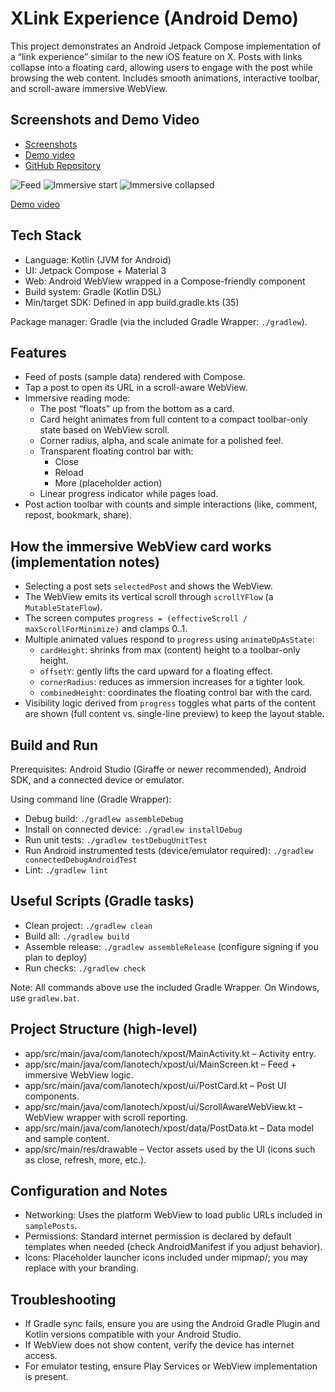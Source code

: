 # XLink Experience (Android Demo)

This project demonstrates an Android Jetpack Compose implementation of a “link experience” similar to the new iOS feature on X. Posts with links collapse into a floating card, allowing users to engage with the post while browsing the web content. Includes smooth animations, interactive toolbar, and scroll-aware immersive WebView.

## Screenshots and Demo Video

- [Screenshots](docs/screenshots/)
- [Demo video](docs/demo/immersive-walkthrough.mp4)
- [GitHub Repository](https://github.com/go-isele/X-Link-Experience)


![Feed](docs/screenshots/feed-01.png)
![Immersive start](docs/screenshots/02-immersive-mid.png)
![Immersive collapsed](docs/screenshots/04-immersive-end.png)

[Demo video](docs/demo/immersive-walkthrough.mp4)

## Tech Stack
- Language: Kotlin (JVM for Android)
- UI: Jetpack Compose + Material 3
- Web: Android WebView wrapped in a Compose-friendly component
- Build system: Gradle (Kotlin DSL)
- Min/target SDK: Defined in app build.gradle.kts (35)

Package manager: Gradle (via the included Gradle Wrapper: `./gradlew`).


## Features
- Feed of posts (sample data) rendered with Compose.
- Tap a post to open its URL in a scroll-aware WebView.
- Immersive reading mode:
  - The post “floats” up from the bottom as a card.
  - Card height animates from full content to a compact toolbar-only state based on WebView scroll.
  - Corner radius, alpha, and scale animate for a polished feel.
  - Transparent floating control bar with:
    - Close
    - Reload
    - More (placeholder action)
  - Linear progress indicator while pages load.
- Post action toolbar with counts and simple interactions (like, comment, repost, bookmark, share).


## How the immersive WebView card works (implementation notes)
- Selecting a post sets `selectedPost` and shows the WebView.
- The WebView emits its vertical scroll through `scrollYFlow` (a `MutableStateFlow`).
- The screen computes `progress = (effectiveScroll / maxScrollForMinimize)` and clamps 0..1.
- Multiple animated values respond to `progress` using `animateDpAsState`:
  - `cardHeight`: shrinks from max (content) height to a toolbar-only height.
  - `offsetY`: gently lifts the card upward for a floating effect.
  - `cornerRadius`: reduces as immersion increases for a tighter look.
  - `combinedHeight`: coordinates the floating control bar with the card.
- Visibility logic derived from `progress` toggles what parts of the content are shown (full content vs. single-line preview) to keep the layout stable.


## Build and Run
Prerequisites: Android Studio (Giraffe or newer recommended), Android SDK, and a connected device or emulator.

Using command line (Gradle Wrapper):
- Debug build: `./gradlew assembleDebug`
- Install on connected device: `./gradlew installDebug`
- Run unit tests: `./gradlew testDebugUnitTest`
- Run Android instrumented tests (device/emulator required): `./gradlew connectedDebugAndroidTest`
- Lint: `./gradlew lint`


## Useful Scripts (Gradle tasks)
- Clean project: `./gradlew clean`
- Build all: `./gradlew build`
- Assemble release: `./gradlew assembleRelease` (configure signing if you plan to deploy)
- Run checks: `./gradlew check`

Note: All commands above use the included Gradle Wrapper. On Windows, use `gradlew.bat`.



## Project Structure (high-level)
- app/src/main/java/com/lanotech/xpost/MainActivity.kt – Activity entry.
- app/src/main/java/com/lanotech/xpost/ui/MainScreen.kt – Feed + immersive WebView logic.
- app/src/main/java/com/lanotech/xpost/ui/PostCard.kt – Post UI components.
- app/src/main/java/com/lanotech/xpost/ui/ScrollAwareWebView.kt – WebView wrapper with scroll reporting.
- app/src/main/java/com/lanotech/xpost/data/PostData.kt – Data model and sample content.
- app/src/main/res/drawable – Vector assets used by the UI (icons such as close, refresh, more, etc.).


## Configuration and Notes
- Networking: Uses the platform WebView to load public URLs included in `samplePosts`.
- Permissions: Standard internet permission is declared by default templates when needed (check AndroidManifest if you adjust behavior).
- Icons: Placeholder launcher icons included under mipmap/; you may replace with your branding.


## Troubleshooting
- If Gradle sync fails, ensure you are using the Android Gradle Plugin and Kotlin versions compatible with your Android Studio.
- If WebView does not show content, verify the device has internet access.
- For emulator testing, ensure Play Services or WebView implementation is present.
